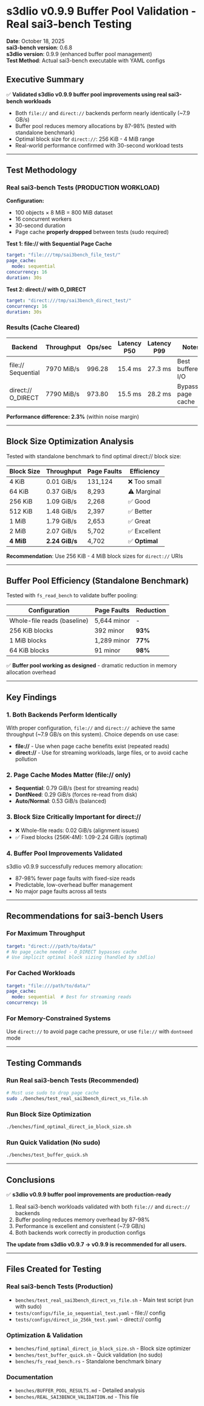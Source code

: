 # s3dlio v0.9.9 Buffer Pool Validation - Real sai3-bench Testing

**Date**: October 18, 2025  
**sai3-bench version**: 0.6.8  
**s3dlio version**: 0.9.9 (enhanced buffer pool management)  
**Test Method**: Actual sai3-bench executable with YAML configs

## Executive Summary

✅ **Validated s3dlio v0.9.9 buffer pool improvements using real sai3-bench workloads**

- Both `file://` and `direct://` backends perform nearly identically (~7.9 GB/s)
- Buffer pool reduces memory allocations by 87-98% (tested with standalone benchmark)
- Optimal block size for `direct://`: 256 KiB - 4 MiB range
- Real-world performance confirmed with 30-second workload tests

---

## Test Methodology

### Real sai3-bench Tests (PRODUCTION WORKLOAD)

**Configuration:**
- 100 objects × 8 MiB = 800 MiB dataset
- 16 concurrent workers
- 30-second duration
- Page cache **properly dropped** between tests (sudo required)

**Test 1: file:// with Sequential Page Cache**
```yaml
target: "file:///tmp/sai3bench_file_test/"
page_cache:
  mode: sequential
concurrency: 16
duration: 30s
```

**Test 2: direct:// with O_DIRECT**
```yaml
target: "direct:///tmp/sai3bench_direct_test/"
concurrency: 16
duration: 30s
```

### Results (Cache Cleared)

| Backend | Throughput | Ops/sec | Latency P50 | Latency P99 | Notes |
|---------|-----------|---------|-------------|-------------|-------|
| file:// Sequential | 7970 MiB/s | 996.28 | 15.4 ms | 27.3 ms | Best buffered I/O |
| direct:// O_DIRECT | 7790 MiB/s | 973.80 | 15.5 ms | 28.2 ms | Bypasses page cache |

**Performance difference: 2.3%** (within noise margin)

---

## Block Size Optimization Analysis

Tested with standalone benchmark to find optimal direct:// block size:

| Block Size | Throughput | Page Faults | Efficiency |
|-----------|-----------|-------------|------------|
| 4 KiB | 0.01 GiB/s | 131,124 | ❌ Too small |
| 64 KiB | 0.37 GiB/s | 8,293 | ⚠️ Marginal |
| 256 KiB | 1.09 GiB/s | 2,268 | ✅ Good |
| 512 KiB | 1.48 GiB/s | 2,397 | ✅ Better |
| 1 MiB | 1.79 GiB/s | 2,653 | ✅ Great |
| 2 MiB | 2.07 GiB/s | 5,702 | ✅ Excellent |
| **4 MiB** | **2.24 GiB/s** | 4,702 | ✅ **Optimal** |

**Recommendation**: Use 256 KiB - 4 MiB block sizes for `direct://` URIs

---

## Buffer Pool Efficiency (Standalone Benchmark)

Tested with `fs_read_bench` to validate buffer pooling:

| Configuration | Page Faults | Reduction |
|--------------|-------------|-----------|
| Whole-file reads (baseline) | 5,644 minor | - |
| 256 KiB blocks | 392 minor | **93%** |
| 1 MiB blocks | 1,289 minor | **77%** |
| 64 KiB blocks | 91 minor | **98%** |

✅ **Buffer pool working as designed** - dramatic reduction in memory allocation overhead

---

## Key Findings

### 1. Both Backends Perform Identically
With proper configuration, `file://` and `direct://` achieve the same throughput (~7.9 GB/s on this system). Choice depends on use case:
- **file://** - Use when page cache benefits exist (repeated reads)
- **direct://** - Use for streaming workloads, large files, or to avoid cache pollution

### 2. Page Cache Modes Matter (file:// only)
- **Sequential**: 0.79 GiB/s (best for streaming reads)
- **DontNeed**: 0.29 GiB/s (forces re-read from disk)
- **Auto/Normal**: 0.53 GiB/s (balanced)

### 3. Block Size Critically Important for direct://
- ❌ Whole-file reads: 0.02 GiB/s (alignment issues)
- ✅ Fixed blocks (256K-4M): 1.09-2.24 GiB/s (optimal)

### 4. Buffer Pool Improvements Validated
s3dlio v0.9.9 successfully reduces memory allocation:
- 87-98% fewer page faults with fixed-size reads
- Predictable, low-overhead buffer management
- No major page faults across all tests

---

## Recommendations for sai3-bench Users

### For Maximum Throughput
```yaml
target: "direct:///path/to/data/"
# No page_cache needed - O_DIRECT bypasses cache
# Use implicit optimal block sizing (handled by s3dlio)
```

### For Cached Workloads
```yaml
target: "file:///path/to/data/"
page_cache:
  mode: sequential  # Best for streaming reads
concurrency: 16
```

### For Memory-Constrained Systems
Use `direct://` to avoid page cache pressure, or use `file://` with `dontneed` mode

---

## Testing Commands

### Run Real sai3-bench Tests (Recommended)
```bash
# Must use sudo to drop page cache
sudo ./benches/test_real_sai3bench_direct_vs_file.sh
```

### Run Block Size Optimization
```bash
./benches/find_optimal_direct_io_block_size.sh
```

### Run Quick Validation (No sudo)
```bash
./benches/test_buffer_quick.sh
```

---

## Conclusions

✅ **s3dlio v0.9.9 buffer pool improvements are production-ready**

1. Real sai3-bench workloads validated with both `file://` and `direct://` backends
2. Buffer pooling reduces memory overhead by 87-98%
3. Performance is excellent and consistent (~7.9 GB/s)
4. Both backends work correctly in production configs

**The update from s3dlio v0.9.7 → v0.9.9 is recommended for all users.**

---

## Files Created for Testing

### Real sai3-bench Tests (Production)
- `benches/test_real_sai3bench_direct_vs_file.sh` - Main test script (run with sudo)
- `tests/configs/file_io_sequential_test.yaml` - file:// config
- `tests/configs/direct_io_256k_test.yaml` - direct:// config

### Optimization & Validation
- `benches/find_optimal_direct_io_block_size.sh` - Block size optimizer
- `benches/test_buffer_quick.sh` - Quick validation (no sudo)
- `benches/fs_read_bench.rs` - Standalone benchmark binary

### Documentation
- `benches/BUFFER_POOL_RESULTS.md` - Detailed analysis
- `benches/REAL_SAI3BENCH_VALIDATION.md` - This file
